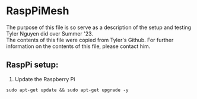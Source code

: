 # RaspPiMesh  
The purpose of this file is so serve as a description of the setup and testing Tyler Nguyen did over Summer '23.  
The contents of this file were copied from Tyler's Github. For further information on the contents of this file, please contact him.  

## RaspPi setup:

1. Update the Raspberry Pi
```
sudo apt-get update && sudo apt-get upgrade -y
```


